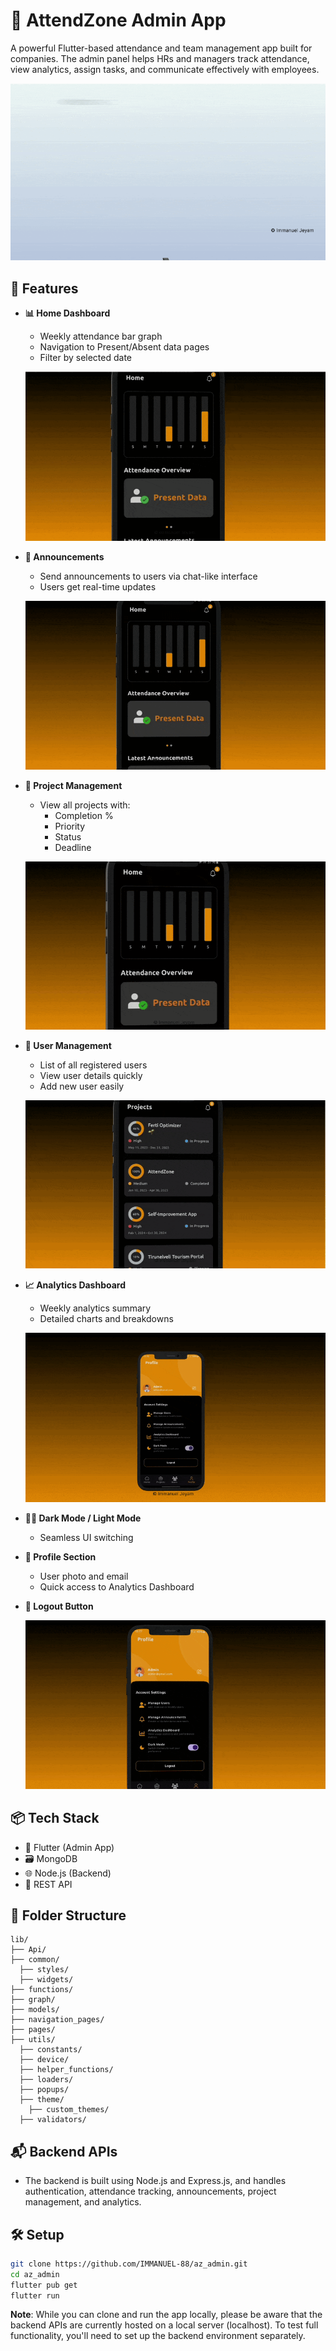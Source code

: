 # 📱 AttendZone Admin App

A powerful Flutter-based attendance and team management app built for companies. The admin panel helps HRs and managers track attendance, view analytics, assign tasks, and communicate effectively with employees.

  ![Promo GIF](demo/promo.gif)
  

## 🚀 Features

- **📊 Home Dashboard**
  - Weekly attendance bar graph
  - Navigation to Present/Absent data pages
  - Filter by selected date

  ![Home Dashboard](demo/home.gif)
  

- **📢 Announcements**
  - Send announcements to users via chat-like interface
  - Users get real-time updates
    
  ![Announcements](demo/announcements.gif)
  

- **📁 Project Management**
  - View all projects with:
    - Completion %
    - Priority
    - Status
    - Deadline

  ![Projects Page](demo/projects.gif)


- **👥 User Management**
  - List of all registered users
  - View user details quickly
  - Add new user easily

  ![User Page](demo/users.gif)
    

- **📈 Analytics Dashboard**
  - Weekly analytics summary
  - Detailed charts and breakdowns
    
  ![Analytics Dashboard](demo/analytics3.gif)


- **🌙🌞 Dark Mode / Light Mode**
  - Seamless UI switching

- **👤 Profile Section**
  - User photo and email
  - Quick access to Analytics Dashboard

- **🔐 Logout Button**
  
  ![Dark Mode Toggle](demo/profilescreen.gif)


## 📦 Tech Stack

- 🔧 Flutter (Admin App)
- 🗃 MongoDB
- 🌐 Node.js (Backend)
- 📡 REST API

## 📁 Folder Structure

```
lib/
├── Api/
├── common/
  ├── styles/
  ├── widgets/
├── functions/
├── graph/
├── models/
├── navigation_pages/
├── pages/
├── utils/
  ├── constants/
  ├── device/
  ├── helper_functions/
  ├── loaders/
  ├── popups/
  ├── theme/
    ├── custom_themes/
  ├── validators/
```

## 📬 Backend APIs
- The backend is built using Node.js and Express.js, and handles authentication, attendance tracking, announcements, project management, and analytics.

## 🛠 Setup

```bash
git clone https://github.com/IMMANUEL-88/az_admin.git
cd az_admin
flutter pub get
flutter run
```
**Note**: While you can clone and run the app locally, please be aware that the backend APIs are currently hosted on a local server (localhost). To test full functionality, you'll need to set up the backend environment separately.






